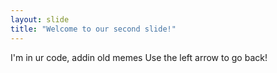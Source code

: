 ```yaml
---
layout: slide
title: "Welcome to our second slide!"
---
```

I'm in ur code, addin old memes
Use the left arrow to go back!
